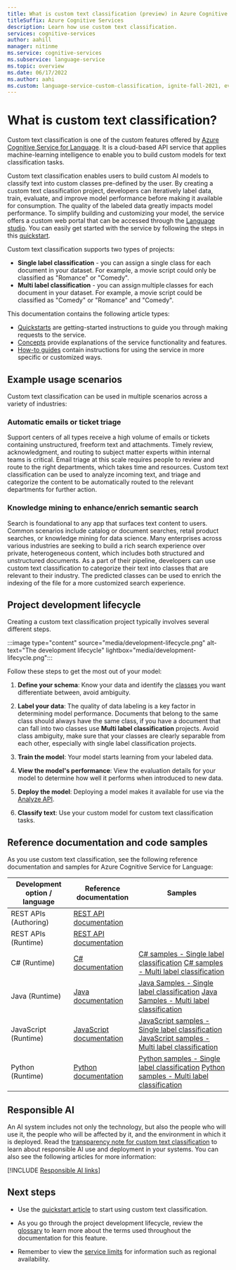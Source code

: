 ```yaml
---
title: What is custom text classification (preview) in Azure Cognitive Services for Language?
titleSuffix: Azure Cognitive Services
description: Learn how use custom text classification.
services: cognitive-services
author: aahill
manager: nitinme
ms.service: cognitive-services
ms.subservice: language-service
ms.topic: overview
ms.date: 06/17/2022
ms.author: aahi
ms.custom: language-service-custom-classification, ignite-fall-2021, event-tier1-build-2022
---
```


# What is custom text classification?

Custom text classification is one of the custom features offered by [Azure Cognitive Service for Language](../overview.md). It is a cloud-based API service that applies machine-learning intelligence to enable you to build custom models for text classification tasks. 

Custom text classification enables users to build custom AI models to classify text into custom classes pre-defined by the user. By creating a custom text classification project, developers can iteratively label data, train, evaluate, and improve model performance before making it available for consumption. The quality of the labeled data greatly impacts model performance. To simplify building and customizing your model, the service offers a custom web portal that can be accessed through the [Language studio](https://aka.ms/languageStudio). You can easily get started with the service by following the steps in this [quickstart](quickstart.md). 

Custom text classification supports two types of projects: 

* **Single label classification** - you can assign a single class for each document in your dataset. For example, a movie script could only be classified as "Romance" or "Comedy". 
* **Multi label classification** - you can assign multiple classes for each document in your dataset. For example, a movie script could be classified as "Comedy" or "Romance" and "Comedy".

This documentation contains the following article types:

* [Quickstarts](quickstart.md) are getting-started instructions to guide you through making requests to the service.
* [Concepts](concepts/evaluation-metrics.md) provide explanations of the service functionality and features.
* [How-to guides](how-to/tag-data.md) contain instructions for using the service in more specific or customized ways.

## Example usage scenarios

Custom text classification can be used in multiple scenarios across a variety of industries:

### Automatic emails or ticket triage

Support centers of all types receive a high volume of emails or tickets containing unstructured, freeform text and attachments. Timely review, acknowledgment, and routing to subject matter experts within internal teams is critical. Email triage at this scale requires people to review and route to the right departments, which takes time and resources. Custom text classification can be used to analyze incoming text, and triage and categorize the content to be automatically routed to the relevant departments for further action.

### Knowledge mining to enhance/enrich semantic search

Search is foundational to any app that surfaces text content to users. Common scenarios include catalog or document searches, retail product searches, or knowledge mining for data science. Many enterprises across various industries are seeking to build a rich search experience over private, heterogeneous content, which includes both structured and unstructured documents. As a part of their pipeline, developers can use custom text classification to categorize their text into classes that are relevant to their industry. The predicted classes can be used to enrich the indexing of the file for a more customized search experience.

## Project development lifecycle

Creating a custom text classification project typically involves several different steps. 

:::image type="content" source="media/development-lifecycle.png" alt-text="The development lifecycle" lightbox="media/development-lifecycle.png":::

Follow these steps to get the most out of your model:

1. **Define your schema**: Know your data and identify the [classes](glossary.md#class) you want differentiate between, avoid ambiguity.

2. **Label your data**: The quality of data labeling is a key factor in determining model performance. Documents that belong to the same class should always have the same class, if you have a document that can fall into two classes use  **Multi label classification** projects. Avoid class ambiguity, make sure that your classes are clearly separable from each other, especially with single label classification projects.

3. **Train the model**: Your model starts learning from your labeled data.

4. **View the model's performance**: View the evaluation details for your model to determine how well it performs when introduced to new data.

5. **Deploy the model**: Deploying a model makes it available for use via the [Analyze API](https://aka.ms/ct-runtime-swagger).

6. **Classify text**: Use your custom model for custom text classification tasks.

## Reference documentation and code samples

As you use custom text classification, see the following reference documentation and samples for Azure Cognitive Service for Language:

|Development option / language  |Reference documentation |Samples  |
|---------|---------|---------|
|REST APIs (Authoring)   | [REST API documentation](https://aka.ms/ct-authoring-swagger)        |         |
|REST APIs (Runtime)    | [REST API documentation](https://aka.ms/ct-runtime-swagger)        |         |
|C#  (Runtime)   | [C# documentation](/dotnet/api/azure.ai.textanalytics?view=azure-dotnet-preview&preserve-view=true)        | [C# samples - Single label classification](https://github.com/Azure/azure-sdk-for-net/blob/main/sdk/textanalytics/Azure.AI.TextAnalytics/samples/Sample9_SingleLabelClassify.md) [C# samples - Multi label classification](https://github.com/Azure/azure-sdk-for-net/blob/main/sdk/textanalytics/Azure.AI.TextAnalytics/samples/Sample10_MultiLabelClassify.md)       |
| Java   (Runtime)  | [Java documentation](/java/api/overview/azure/ai-textanalytics-readme?view=azure-java-preview&preserve-view=true)        | [Java Samples - Single label classification](https://github.com/Azure/azure-sdk-for-java/blob/main/sdk/textanalytics/azure-ai-textanalytics/src/samples/java/com/azure/ai/textanalytics/lro/ClassifyDocumentSingleCategory.java) [Java Samples - Multi label classification](https://github.com/Azure/azure-sdk-for-java/blob/main/sdk/textanalytics/azure-ai-textanalytics/src/samples/java/com/azure/ai/textanalytics/lro/ClassifyDocumentMultiCategory.java) |
|JavaScript (Runtime)     | [JavaScript documentation](/javascript/api/overview/azure/ai-text-analytics-readme?view=azure-node-preview&preserve-view=true)        | [JavaScript samples - Single label classification](https://github.com/Azure/azure-sdk-for-js/blob/%40azure/ai-text-analytics_6.0.0-beta.1/sdk/textanalytics/ai-text-analytics/samples/v5/javascript/customText.js) [JavaScript samples - Multi label classification](https://github.com/Azure/azure-sdk-for-js/blob/%40azure/ai-text-analytics_6.0.0-beta.1/sdk/textanalytics/ai-text-analytics/samples/v5/javascript/customText.js) |
|Python (Runtime)| [Python documentation](/python/api/azure-ai-textanalytics/azure.ai.textanalytics?view=azure-python-preview&preserve-view=true)        | [Python samples - Single label classification](https://github.com/Azure/azure-sdk-for-python/blob/main/sdk/textanalytics/azure-ai-textanalytics/samples/sample_single_label_classify.py) [Python samples - Multi label classification](https://github.com/Azure/azure-sdk-for-python/blob/main/sdk/textanalytics/azure-ai-textanalytics/samples/sample_multi_label_classify.py) |

## Responsible AI 

An AI system includes not only the technology, but also the people who will use it, the people who will be affected by it, and the environment in which it is deployed. Read the [transparency note for custom text classification](/legal/cognitive-services/language-service/ctc-transparency-note?context=/azure/cognitive-services/language-service/context/context) to learn about responsible AI use and deployment in your systems. You can also see the following articles for more information:

[!INCLUDE [Responsible AI links](../includes/overview-responsible-ai-links.md)]

## Next steps

* Use the [quickstart article](quickstart.md) to start using custom text classification.  

* As you go through the project development lifecycle, review the [glossary](glossary.md) to learn more about the terms used throughout the documentation for this feature. 

* Remember to view the [service limits](service-limits.md) for information such as regional availability.
